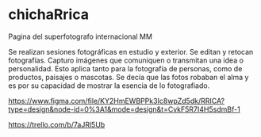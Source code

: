 # chichaRrica
Pagina del superfotografo internacional MM

Se realizan sesiones fotográficas en estudio y exterior. Se editan y retocan fotografías.
Capturo imágenes que comuniquen o transmitan una idea o personalidad. Esto aplica tanto para la fotografía de personas, 
como de productos, paisajes o mascotas. Se decía que las fotos robaban el alma y es por su capacidad de mostrar 
la esencia de lo fotografiado. 

        

https://www.figma.com/file/KY2HmEWBPPk3Ic8wpZd5dk/RRICA?type=design&node-id=0%3A1&mode=design&t=CvkF5R7I4H5sdmBf-1

https://trello.com/b/7aJRl5Ub
